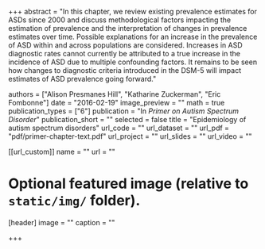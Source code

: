 +++
abstract = "In this chapter, we review existing prevalence estimates for ASDs since 2000 and discuss methodological factors impacting the estimation of prevalence and the interpretation of changes in prevalence estimates over time. Possible explanations for an increase in the prevalence of ASD within and across populations are considered. Increases in ASD diagnostic rates cannot currently be attributed to a true increase in the incidence of ASD due to multiple confounding factors. It remains to be seen how changes to diagnostic criteria introduced in the DSM-5 will impact estimates of ASD prevalence going forward."

authors = ["Alison Presmanes Hill", "Katharine Zuckerman", "Eric Fombonne"]
date = "2016-02-19"
image_preview = ""
math = true
publication_types = ["6"]
publication = "In *Primer on Autism Spectrum Disorder*"
publication_short = ""
selected = false
title = "Epidemiology of autism spectrum disorders"
url_code = ""
url_dataset = ""
url_pdf = "pdf/primer-chapter-text.pdf"
url_project = ""
url_slides = ""
url_video = ""

[[url_custom]]
name = ""
url = ""

# Optional featured image (relative to `static/img/` folder).
[header]
image = ""
caption = ""

+++
